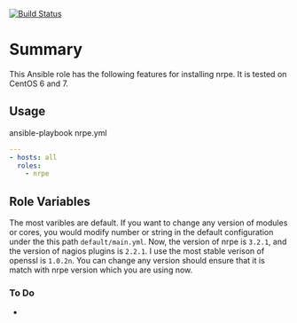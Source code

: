 [![Build Status](https://travis-ci.org/ChinChihFeng/nrpe.svg?branch=master)](https://travis-ci.org/ChinChihFeng/nrpe)

# Summary

This Ansible role has the following features for installing nrpe. It is tested on CentOS 6 and 7.

## Usage

ansible-playbook nrpe.yml

```yaml
---
- hosts: all
  roles:
    - nrpe
```

## Role Variables
The most varibles are default. If you want to change any version of modules or cores, you would modify number or string in the default configuration under the this path `default/main.yml`. Now, the version of nrpe is `3.2.1`, and the version of nagios plugins is `2.2.1`. I use the most stable verison of openssl is `1.0.2n`. You can change any version should ensure that it is match with nrpe version which you are using now. 


### To Do
 -

